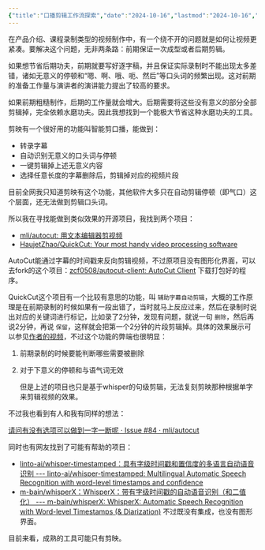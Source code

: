 ```yaml
---
{"title":"口播剪辑工作流探索","date":"2024-10-16","lastmod":"2024-10-16","creation date":"2024-10-16 16:33","modification date":"星期三 2024 十月16日 16:35:08","tags":["多媒体","软件"],"categories":null,"alases":null,"dg-publish":true,"dg-path":"多媒体制作/口播剪辑工作流探索.md","permalink":"/多媒体制作/口播剪辑工作流探索/","dgPassFrontmatter":true,"noteIcon":""}
---
```


在产品介绍、课程录制类型的视频制作中，有一个绕不开的问题就是如何让视频更紧凑。要解决这个问题，无非两条路：前期保证一次成型或者后期剪辑。

如果想节省后期功夫，前期就要写好逐字稿，并且保证实际录制时不能出现太多差错，诸如无意义的停顿和“嗯、啊、哦、呃、然后”等口头词的频繁出现。这对前期的准备工作量与演讲者的演讲能力提出了较高的要求。

如果前期粗糙制作，后期的工作量就会增大。后期需要将这些没有意义的部分全部剪辑掉，完全依赖水磨功夫。因此我想找到一个能极大节省这种水磨功夫的工具。


剪映有一个很好用的功能叫智能剪口播，能做到：
- 转录字幕
- 自动识别无意义的口头词与停顿
- 一键剪辑掉上述无意义内容
- 选择任意长度的字幕删除后，剪辑掉对应的视频片段

目前全网我只知道剪映有这个功能，其他软件大多只在自动剪辑停顿（即气口）这个层面，还无法做到剪辑口头词。

所以我在寻找能做到类似效果的开源项目，我找到两个项目：

- [mli/autocut: 用文本编辑器剪视频](https://github.com/mli/autocut)
- [HaujetZhao/QuickCut: Your most handy video processing software](https://github.com/HaujetZhao/QuickCut)

AutoCut能通过字幕的时间戳来反向剪辑视频，不过原项目没有图形化界面，可以去fork的这个项目：[zcf0508/autocut-client: AutoCut Client](https://github.com/zcf0508/autocut-client) 下载打包好的程序。

QuickCut这个项目有一个比较有意思的功能，叫 `辅助字幕自动剪辑`，大概的工作原理是在前期录制的时候如果有一段出错了，当时就马上反应过来，然后在录制时说出对应的关键词进行标记，比如录了2分钟，发现有问题，就说一句 `删除`，然后再说2分钟，再说 `保留`，这样就会把第一个2分钟的片段剪辑掉。具体的效果展示可以参见[作者的视频](https://www.bilibili.com/video/BV18T4y1E7FF?t=245.2&p=7)，不过这个功能的弊端也很明显：
1. 前期录制的时候要能判断哪些需要被删除
2. 对于下意义的停顿和与语气词无效

	但是上述的项目也只是基于whisper的句级剪辑，无法复刻剪映那种根据单字来剪辑视频的效果。

不过我也看到有人和我有同样的想法：

[请问有没有选项可以做到一字一断呢 · Issue #84 · mli/autocut](https://github.com/mli/autocut/issues/84)

同时也有网友找到了可能有帮助的项目：

-  [linto-ai/whisper-timestamped：具有字级时间戳和置信度的多语言自动语音识别 --- linto-ai/whisper-timestamped: Multilingual Automatic Speech Recognition with word-level timestamps and confidence](https://github.com/linto-ai/whisper-timestamped)
- [m-bain/whisperX：WhisperX：带有字级时间戳的自动语音识别（和二值化） --- m-bain/whisperX: WhisperX: Automatic Speech Recognition with Word-level Timestamps (& Diarization)](https://github.com/m-bain/whisperX)
不过既没有集成，也没有图形界面。

目前来看，成熟的工具可能只有剪映。